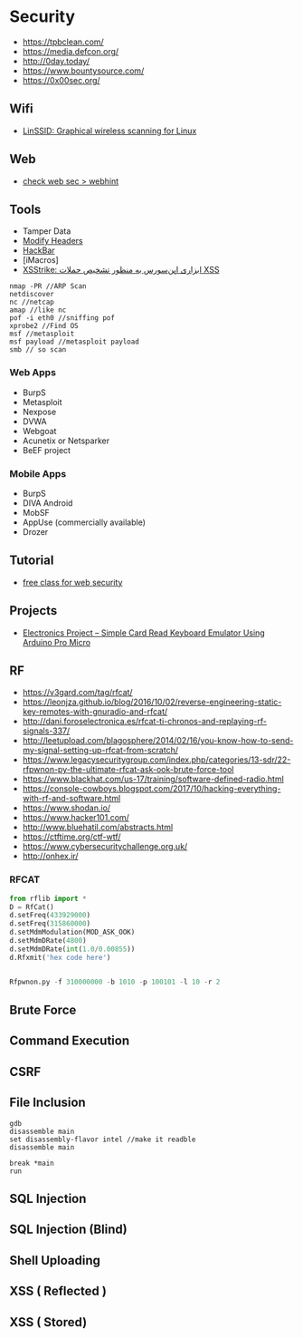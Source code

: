 # Security

* https://tpbclean.com/
* https://media.defcon.org/
* http://0day.today/
* https://www.bountysource.com/
* https://0x00sec.org/

## Wifi 

* [LinSSID: Graphical wireless scanning for Linux](https://sourceforge.net/projects/linssid/)

## Web

* [check web sec > webhint](https://webhint.io/)

## Tools

* Tamper Data
* [Modify Headers](https://addons.mozilla.org/en-US/firefox/addon/modify-headers/)
* [HackBar](https://addons.mozilla.org/en-US/firefox/addon/hackbar/)
* [iMacros]
* [XSStrike: ابزاری اپن‌سورس به منظور تشخیص حملات XSS](https://sokanacademy.com/blog/9137/ایکس-اس-اس-استرایک-ابزاری-اپن‌سورس-به-منظور-تشخیص-حملات-ایکس-اس-اس)

```shell
nmap -PR //ARP Scan
netdiscover
nc //netcap
amap //like nc
pof -i eth0 //sniffing pof
xprobe2 //Find OS
msf //metasploit
msf payload //metasploit payload
smb // so scan
```

### Web Apps

* BurpS
* Metasploit
* Nexpose
* DVWA
* Webgoat
* Acunetix or Netsparker
* BeEF project

### Mobile Apps

* BurpS
* DIVA Android
* MobSF
* AppUse (commercially available)
* Drozer

## Tutorial

* [free class for web security](https://www.hacker101.com/)

## Projects

* [Electronics Project – Simple Card Read Keyboard Emulator Using Arduino Pro Micro](https://www.szehau.com/archives/2015/04/electronics-project-simple-card-read-keyboard-emulator-using-arduino-pro-micro/)

## RF

* https://v3gard.com/tag/rfcat/
* https://leonjza.github.io/blog/2016/10/02/reverse-engineering-static-key-remotes-with-gnuradio-and-rfcat/
* http://dani.foroselectronica.es/rfcat-ti-chronos-and-replaying-rf-signals-337/
* http://leetupload.com/blagosphere/2014/02/16/you-know-how-to-send-my-signal-setting-up-rfcat-from-scratch/
* https://www.legacysecuritygroup.com/index.php/categories/13-sdr/22-rfpwnon-py-the-ultimate-rfcat-ask-ook-brute-force-tool
* https://www.blackhat.com/us-17/training/software-defined-radio.html
* https://console-cowboys.blogspot.com/2017/10/hacking-everything-with-rf-and-software.html
* https://www.shodan.io/
* https://www.hacker101.com/
* http://www.bluehatil.com/abstracts.html
* https://ctftime.org/ctf-wtf/
* https://www.cybersecuritychallenge.org.uk/
* http://onhex.ir/

### RFCAT

```py
from rflib import *
D = RfCat()
d.setFreq(433929000)
d.setFreq(315860000)
d.setMdmModulation(MOD_ASK_OOK)
d.setMdmDRate(4800)
d.setMdmDRate(int(1.0/0.00855))
d.Rfxmit('hex code here')


Rfpwnon.py -f 310000000 -b 1010 -p 100101 -l 10 -r 2
```

## Brute Force

## Command Execution

## CSRF

## File Inclusion

```shell
gdb
disassemble main
set disassembly-flavor intel //make it readble
disassemble main

break *main
run
```

## SQL Injection

## SQL Injection (Blind)

## Shell Uploading

## XSS ( Reflected )

## XSS ( Stored)